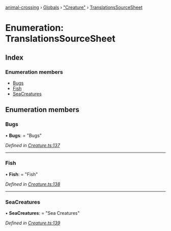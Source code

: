[animal-crossing](../README.md) › [Globals](../globals.md) › ["Creature"](../modules/_creature_.md) › [TranslationsSourceSheet](_creature_.translationssourcesheet.md)

# Enumeration: TranslationsSourceSheet

## Index

### Enumeration members

* [Bugs](_creature_.translationssourcesheet.md#bugs)
* [Fish](_creature_.translationssourcesheet.md#fish)
* [SeaCreatures](_creature_.translationssourcesheet.md#seacreatures)

## Enumeration members

###  Bugs

• **Bugs**: = "Bugs"

*Defined in [Creature.ts:137](https://github.com/Norviah/animal-crossing/blob/e9cea70/module/types/Creature.ts#L137)*

___

###  Fish

• **Fish**: = "Fish"

*Defined in [Creature.ts:138](https://github.com/Norviah/animal-crossing/blob/e9cea70/module/types/Creature.ts#L138)*

___

###  SeaCreatures

• **SeaCreatures**: = "Sea Creatures"

*Defined in [Creature.ts:139](https://github.com/Norviah/animal-crossing/blob/e9cea70/module/types/Creature.ts#L139)*
